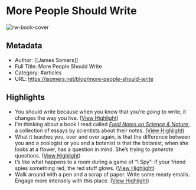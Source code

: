 # More People Should Write

![rw-book-cover](https://readwise-assets.s3.amazonaws.com/static/images/article4.6bc1851654a0.png)

## Metadata
- Author: [[James Somers]]
- Full Title: More People Should Write
- Category: #articles
- URL: https://jsomers.net/blog/more-people-should-write

## Highlights
- You should write because when you know that you’re *going* to write, it changes the way you live. ([View Highlight](https://read.readwise.io/read/01h33fmzw66tx8q4xwx2bkrndk))
- I’m thinking about a book I read called *[Field Notes on Science & Nature](https://www.amazon.com/Field-Science-Nature-Michael-Canfield/dp/0674057570)*, a collection of essays by scientists about their notes. ([View Highlight](https://read.readwise.io/read/01h33fp18apsbk4nknf4er6f3v))
- What it teaches you, over and over again, is that the difference between you and a zoologist or you and a botanist is that the botanist, when she looks at a flower, has a question in mind. She’s trying to *generate* questions. ([View Highlight](https://read.readwise.io/read/01h33fp7zmj66b2b38290xsf6g))
- t’s like what happens to a room during a game of “I Spy”: if your friend spies something red, the red stuff glows. ([View Highlight](https://read.readwise.io/read/01h33fpsncx7y5ctyy0shkd1ah))
- Walk around with a pen and a scrap of paper. Write some meaty emails. Engage more intensely with this place. ([View Highlight](https://read.readwise.io/read/01h33fqd5m4varg1vvkynnr797))
